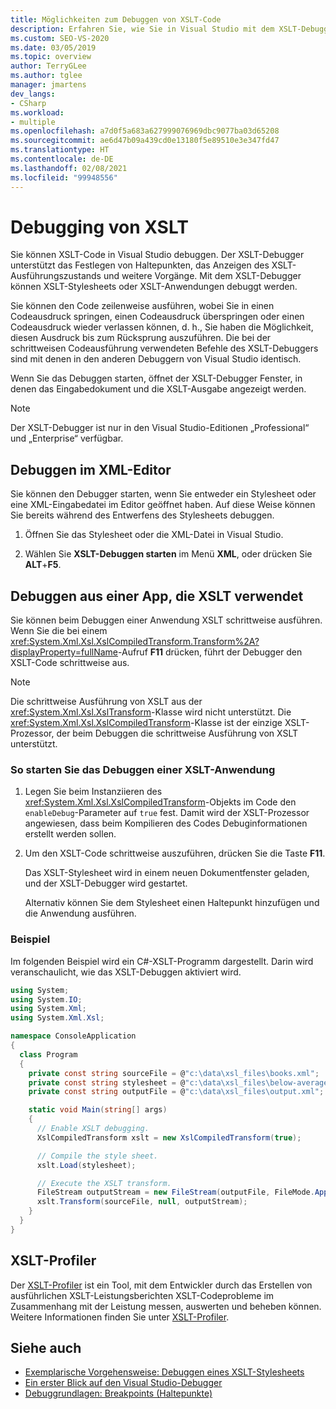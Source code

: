 ```yaml
---
title: Möglichkeiten zum Debuggen von XSLT-Code
description: Erfahren Sie, wie Sie in Visual Studio mit dem XSLT-Debugger XSLT-Code debuggen können, indem Sie Code durchlaufen, Haltepunkte festlegen und XSLT-Ausführungszustände anzeigen.
ms.custom: SEO-VS-2020
ms.date: 03/05/2019
ms.topic: overview
author: TerryGLee
ms.author: tglee
manager: jmartens
dev_langs:
- CSharp
ms.workload:
- multiple
ms.openlocfilehash: a7d0f5a683a627999076969dbc9077ba03d65208
ms.sourcegitcommit: ae6d47b09a439cd0e13180f5e89510e3e347fd47
ms.translationtype: HT
ms.contentlocale: de-DE
ms.lasthandoff: 02/08/2021
ms.locfileid: "99948556"
---
```

# <a name="debugging-xslt"></a>Debugging von XSLT

Sie können XSLT-Code in Visual Studio debuggen. Der XSLT-Debugger unterstützt das Festlegen von Haltepunkten, das Anzeigen des XSLT-Ausführungszustands und weitere Vorgänge. Mit dem XSLT-Debugger können XSLT-Stylesheets oder XSLT-Anwendungen debuggt werden.

Sie können den Code zeilenweise ausführen, wobei Sie in einen Codeausdruck springen, einen Codeausdruck überspringen oder einen Codeausdruck wieder verlassen können, d. h., Sie haben die Möglichkeit, diesen Ausdruck bis zum Rücksprung auszuführen. Die bei der schrittweisen Codeausführung verwendeten Befehle des XSLT-Debuggers sind mit denen in den anderen Debuggern von Visual Studio identisch.

Wenn Sie das Debuggen starten, öffnet der XSLT-Debugger Fenster, in denen das Eingabedokument und die XSLT-Ausgabe angezeigt werden.

> [!NOTE]
> Der XSLT-Debugger ist nur in den Visual Studio-Editionen „Professional“ und „Enterprise“ verfügbar.

## <a name="debug-from-the-xml-editor"></a>Debuggen im XML-Editor

Sie können den Debugger starten, wenn Sie entweder ein Stylesheet oder eine XML-Eingabedatei im Editor geöffnet haben. Auf diese Weise können Sie bereits während des Entwerfens des Stylesheets debuggen.

1. Öffnen Sie das Stylesheet oder die XML-Datei in Visual Studio.

1. Wählen Sie **XSLT-Debuggen starten** im Menü **XML**, oder drücken Sie **ALT**+**F5**.

## <a name="debug-from-an-app-that-uses-xslt"></a>Debuggen aus einer App, die XSLT verwendet

Sie können beim Debuggen einer Anwendung XSLT schrittweise ausführen. Wenn Sie die bei einem <xref:System.Xml.Xsl.XslCompiledTransform.Transform%2A?displayProperty=fullName>-Aufruf **F11** drücken, führt der Debugger den XSLT-Code schrittweise aus.

> [!NOTE]
> Die schrittweise Ausführung von XSLT aus der <xref:System.Xml.Xsl.XslTransform>-Klasse wird nicht unterstützt. Die <xref:System.Xml.Xsl.XslCompiledTransform>-Klasse ist der einzige XSLT-Prozessor, der beim Debuggen die schrittweise Ausführung von XSLT unterstützt.

### <a name="to-start-debugging-an-xslt-application"></a>So starten Sie das Debuggen einer XSLT-Anwendung

1. Legen Sie beim Instanziieren des <xref:System.Xml.Xsl.XslCompiledTransform>-Objekts im Code den `enableDebug`-Parameter auf `true` fest. Damit wird der XSLT-Prozessor angewiesen, dass beim Kompilieren des Codes Debuginformationen erstellt werden sollen.

1. Um den XSLT-Code schrittweise auszuführen, drücken Sie die Taste **F11**.

   Das XSLT-Stylesheet wird in einem neuen Dokumentfenster geladen, und der XSLT-Debugger wird gestartet.

   Alternativ können Sie dem Stylesheet einen Haltepunkt hinzufügen und die Anwendung ausführen.

### <a name="example"></a>Beispiel

Im folgenden Beispiel wird ein C#-XSLT-Programm dargestellt. Darin wird veranschaulicht, wie das XSLT-Debuggen aktiviert wird.

```csharp
using System;
using System.IO;
using System.Xml;
using System.Xml.Xsl;

namespace ConsoleApplication
{
  class Program
  {
    private const string sourceFile = @"c:\data\xsl_files\books.xml";
    private const string stylesheet = @"c:\data\xsl_files\below-average.xsl";
    private const string outputFile = @"c:\data\xsl_files\output.xml";

    static void Main(string[] args)
    {
      // Enable XSLT debugging.
      XslCompiledTransform xslt = new XslCompiledTransform(true);

      // Compile the style sheet.
      xslt.Load(stylesheet);

      // Execute the XSLT transform.
      FileStream outputStream = new FileStream(outputFile, FileMode.Append);
      xslt.Transform(sourceFile, null, outputStream);
    }
  }
}
```

## <a name="xslt-profiler"></a>XSLT-Profiler

Der [XSLT-Profiler](../xml-tools/xslt-profiler.md) ist ein Tool, mit dem Entwickler durch das Erstellen von ausführlichen XSLT-Leistungsberichten XSLT-Codeprobleme im Zusammenhang mit der Leistung messen, auswerten und beheben können. Weitere Informationen finden Sie unter [XSLT-Profiler](../xml-tools/xslt-profiler.md).

## <a name="see-also"></a>Siehe auch

- [Exemplarische Vorgehensweise: Debuggen eines XSLT-Stylesheets](../xml-tools/walkthrough-debug-an-xslt-style-sheet.md)
- [Ein erster Blick auf den Visual Studio-Debugger](../debugger/debugger-feature-tour.md)
- [Debuggrundlagen: Breakpoints (Haltepunkte)](../debugger/using-breakpoints.md)
